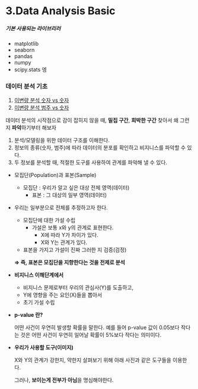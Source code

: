 # 3.Data Analysis Basic
##### 기본 사용되는 라이브리러
- matplotlib  
- seaborn  
- pandas  
- numpy  
- scipy.stats
  엥
### 데이터 분석 기초
1. [이변량 분석 숫자 vs 숫자](./이변량_분석_숫자_vs_숫자.ipynb)  
2. [이변량 분석 범주 vs 숫자](./이변량_분석_범주_vs_숫자.ipynb)  


데이터 분석의 시작점으로 감이 잡히지 않을 때,
**밀집 구간**, **희박한 구간** 찾아서 왜 그런지 **파악**하기부터 해보자

1. 분석/모델링을 위한 데이터 구조를 이해한다.
2. 정보의 종류(숫자, 범주)에 따라 데이터의 분포를 확인하고 비지니스를 파악할 수 있다.
3. 두 정보를 분석할 때, 적절한 도구를 사용하여 관계를 파악해 낼 수 있다.


- 모집단(Population)과 표본(Sample)
    - 모집단 : 우리가 알고 싶은 대상 전체 영역(데이터)
        - 표본 : 그 대상의 일부 영역(데이터)
- 우리는 일부분으로 전체를 추정하고자 한다.
    - 모집단에 대한 가설 수립
        - 가설은 보통 x와 y의 관계로 표현한다.
            - X에 따라 Y가 차이가 있다.
            - X와 Y는 관계가 있다.
    - 표본을 가지고 가설이 진짜 그러한 지 검증(검정)
    
    **⇒ 즉, 표본은 모집단을 지향한다는 것을 전제로 분석**
    

- **비지니스 이해단계에서**
    - 비지니스 문제로부터 우리의 관심사(Y)를 도출하고,
    - Y에 영향을 주는 요인(X)들을 뽑아서
    - 초기 가설 수립

- **p-value 란?**
    
    어떤 사건이 우연히 발생할 확률을 말한다.
    예를 들어 p-value 값이 0.05보다 작다는 것은 어떤 사건이 우연히 일어날 확률이 5%보다 작다는 의미이다.
    
- **우리가 사용할 도구(이미지)**
    
    X와 Y의 관계가 강한지, 약한지 살펴보기 위해 아래 사진과 같은 도구들을 이용한다.

    그러나, **보이는게 전부가 아님**을 명심해야한다.